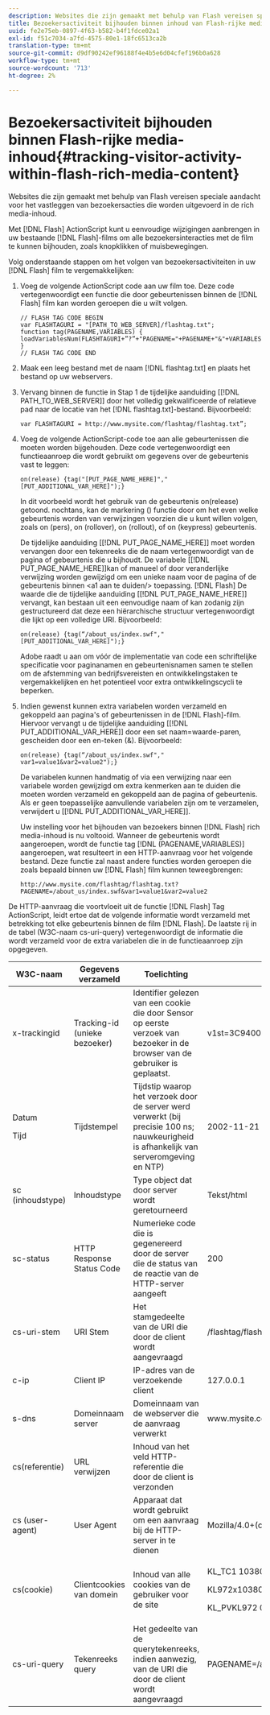 ```yaml
---
description: Websites die zijn gemaakt met behulp van Flash vereisen speciale aandacht voor het vastleggen van bezoekersacties die worden uitgevoerd in de rich media-inhoud.
title: Bezoekersactiviteit bijhouden binnen inhoud van Flash-rijke media
uuid: fe2e75eb-0897-4f63-b582-b4f1fdce02a1
exl-id: f51c7034-a7fd-4575-80e1-18fc6513ca2b
translation-type: tm+mt
source-git-commit: d9df90242ef96188f4e4b5e6d04cfef196b0a628
workflow-type: tm+mt
source-wordcount: '713'
ht-degree: 2%

---
```


# Bezoekersactiviteit bijhouden binnen Flash-rijke media-inhoud{#tracking-visitor-activity-within-flash-rich-media-content}

Websites die zijn gemaakt met behulp van Flash vereisen speciale aandacht voor het vastleggen van bezoekersacties die worden uitgevoerd in de rich media-inhoud.

Met [!DNL Flash] ActionScript kunt u eenvoudige wijzigingen aanbrengen in uw bestaande [!DNL Flash]-films om alle bezoekersinteracties met de film te kunnen bijhouden, zoals knopklikken of muisbewegingen.

Volg onderstaande stappen om het volgen van bezoekersactiviteiten in uw [!DNL Flash] film te vergemakkelijken:

1. Voeg de volgende ActionScript code aan uw film toe. Deze code vertegenwoordigt een functie die door gebeurtenissen binnen de [!DNL Flash] film kan worden geroepen die u wilt volgen.

   ```
   // FLASH TAG CODE BEGIN 
   var FLASHTAGURI = "[PATH_TO_WEB_SERVER]/flashtag.txt"; 
   function tag(PAGENAME,VARIABLES) { 
   loadVariablesNum(FLASHTAGURI+”?”+"PAGENAME="+PAGENAME+"&"+VARIABLES,0); 
   } 
   // FLASH TAG CODE END
   ```

1. Maak een leeg bestand met de naam [!DNL flashtag.txt] en plaats het bestand op uw webservers.
1. Vervang binnen de functie in Stap 1 de tijdelijke aanduiding \[[!DNL PATH_TO_WEB_SERVER]\] door het volledig gekwalificeerde of relatieve pad naar de locatie van het [!DNL flashtag.txt]-bestand. Bijvoorbeeld:

   ```
   var FLASHTAGURI = http://www.mysite.com/flashtag/flashtag.txt”;
   ```

1. Voeg de volgende ActionScript-code toe aan alle gebeurtenissen die moeten worden bijgehouden. Deze code vertegenwoordigt een functieaanroep die wordt gebruikt om gegevens over de gebeurtenis vast te leggen:

   ```
   on(release) {tag("[PUT_PAGE_NAME_HERE]","[PUT_ADDITIONAL_VAR_HERE]");}
   ```

   In dit voorbeeld wordt het gebruik van de gebeurtenis on(release) getoond. nochtans, kan de markering () functie door om het even welke gebeurtenis worden van verwijzingen voorzien die u kunt willen volgen, zoals on (pers), on (rollover), on (rollout), of on (keypress) gebeurtenis.

   De tijdelijke aanduiding \[[!DNL PUT_PAGE_NAME_HERE]\] moet worden vervangen door een tekenreeks die de naam vertegenwoordigt van de pagina of gebeurtenis die u bijhoudt. De variabele \[[!DNL PUT_PAGE_NAME_HERE]\]kan of manueel of door veranderlijke verwijzing worden gewijzigd om een unieke naam voor de pagina of de gebeurtenis binnen &lt;a1 aan te duiden/> toepassing. [!DNL Flash] De waarde die de tijdelijke aanduiding \[[!DNL PUT_PAGE_NAME_HERE]\] vervangt, kan bestaan uit een eenvoudige naam of kan zodanig zijn gestructureerd dat deze een hiërarchische structuur vertegenwoordigt die lijkt op een volledige URI. Bijvoorbeeld:

   ```
   on(release) {tag(“/about_us/index.swf","[PUT_ADDITIONAL_VAR_HERE]");}
   ```

   Adobe raadt u aan om vóór de implementatie van code een schriftelijke specificatie voor paginanamen en gebeurtenisnamen samen te stellen om de afstemming van bedrijfsvereisten en ontwikkelingstaken te vergemakkelijken en het potentieel voor extra ontwikkelingscycli te beperken.

1. Indien gewenst kunnen extra variabelen worden verzameld en gekoppeld aan pagina&#39;s of gebeurtenissen in de [!DNL Flash]-film. Hiervoor vervangt u de tijdelijke aanduiding \[[!DNL PUT_ADDITIONAL_VAR_HERE]\] door een set naam=waarde-paren, gescheiden door een en-teken (&amp;). Bijvoorbeeld:

   ```
   on(release) {tag(“/about_us/index.swf"," var1=value1&var2=value2");}
   ```

   De variabelen kunnen handmatig of via een verwijzing naar een variabele worden gewijzigd om extra kenmerken aan te duiden die moeten worden verzameld en gekoppeld aan de pagina of gebeurtenis. Als er geen toepasselijke aanvullende variabelen zijn om te verzamelen, verwijdert u \[[!DNL PUT_ADDITIONAL_VAR_HERE]\].

   Uw instelling voor het bijhouden van bezoekers binnen [!DNL Flash] rich media-inhoud is nu voltooid. Wanneer de gebeurtenis wordt aangeroepen, wordt de functie tag [!DNL (PAGENAME,VARIABLES)] aangeroepen, wat resulteert in een HTTP-aanvraag voor het volgende bestand. Deze functie zal naast andere functies worden geroepen die zoals bepaald binnen uw [!DNL Flash] film kunnen teweegbrengen:

   ```
   http://www.mysite.com/flashtag/flashtag.txt?PAGENAME=/about_us/index.swf&var1=value1&var2=value2
   ```

De HTTP-aanvraag die voortvloeit uit de functie [!DNL Flash] Tag ActionScript, leidt ertoe dat de volgende informatie wordt verzameld met betrekking tot elke gebeurtenis binnen de film [!DNL Flash]. De laatste rij in de tabel (W3C-naam cs-uri-query) vertegenwoordigt de informatie die wordt verzameld voor de extra variabelen die in de functieaanroep zijn opgegeven.

<table id="table_A7ED9D38F36B4405947B2F48EA94D3C4"> 
 <thead> 
  <tr> 
   <th colname="col1" class="entry"> W3C-naam </th> 
   <th colname="col2" class="entry"> Gegevens verzameld </th> 
   <th colname="col3" class="entry"> Toelichting </th> 
   <th colname="col4" class="entry"> Voorbeeld </th> 
  </tr> 
 </thead>
 <tbody> 
  <tr> 
   <td colname="col1"> x-trackingid </td> 
   <td colname="col2"> Tracking-id (unieke bezoeker) </td> 
   <td colname="col3"> Identifier gelezen van een cookie die door <span class="wintitle"> Sensor </span> op eerste verzoek van bezoeker in de browser van de gebruiker is geplaatst. </td> 
   <td colname="col4"> v1st=3C94007B4E01F9C2 </td> 
  </tr> 
  <tr> 
   <td colname="col1"> <p>Datum </p> <p>Tijd </p> </td> 
   <td colname="col2"> Tijdstempel </td> 
   <td colname="col3"> Tijdstip waarop het verzoek door de server werd verwerkt (bij precisie 100 ns; nauwkeurigheid is afhankelijk van serveromgeving en NTP) </td> 
   <td colname="col4"> 2002-11-21 17:21:45.123 </td> 
  </tr> 
  <tr> 
   <td colname="col1"> sc (inhoudstype) </td> 
   <td colname="col2"> Inhoudstype </td> 
   <td colname="col3"> Type object dat door server wordt geretourneerd </td> 
   <td colname="col4"> Tekst/html </td> 
  </tr> 
  <tr> 
   <td colname="col1"> sc-status </td> 
   <td colname="col2"> HTTP Response Status Code </td> 
   <td colname="col3"> Numerieke code die is gegenereerd door de server die de status van de reactie van de HTTP-server aangeeft </td> 
   <td colname="col4"> 200 </td> 
  </tr> 
  <tr> 
   <td colname="col1"> cs-uri-stem </td> 
   <td colname="col2"> URI Stem </td> 
   <td colname="col3"> Het stamgedeelte van de URI die door de client wordt aangevraagd </td> 
   <td colname="col4"> /flashtag/flashtag.txt </td> 
  </tr> 
  <tr> 
   <td colname="col1"> c-ip </td> 
   <td colname="col2"> Client IP </td> 
   <td colname="col3"> IP-adres van de verzoekende client </td> 
   <td colname="col4"> 127.0.0.1 </td> 
  </tr> 
  <tr> 
   <td colname="col1"> s-dns </td> 
   <td colname="col2"> Domeinnaam server </td> 
   <td colname="col3"> Domeinnaam van de webserver die de aanvraag verwerkt </td> 
   <td colname="col4"> www.mysite.com </td> 
  </tr> 
  <tr> 
   <td colname="col1"> cs(referentie) </td> 
   <td colname="col2"> URL verwijzen </td> 
   <td colname="col3"> Inhoud van het veld HTTP-referentie die door de client is verzonden </td> 
   <td colname="col4"></td> 
  </tr> 
  <tr> 
   <td colname="col1"> cs (user-agent) </td> 
   <td colname="col2"> User Agent </td> 
   <td colname="col3"> Apparaat dat wordt gebruikt om een aanvraag bij de HTTP-server in te dienen </td> 
   <td colname="col4"> Mozilla/4.0+(compatibel;+MSIE+6.0; +Windows+NT+5.1) </td> 
  </tr> 
  <tr> 
   <td colname="col1"> cs(cookie) </td> 
   <td colname="col2"> Clientcookies van domein </td> 
   <td colname="col3"> Inhoud van alle cookies van de gebruiker voor de site </td> 
   <td colname="col4"> <p>KL_TC1 1038058778312 </p> <p>KL972x1038058778312282052 </p> <p>KL_PVKL972 0 </p> </td> 
  </tr> 
  <tr> 
   <td colname="col1"> cs-uri-query </td> 
   <td colname="col2"> Tekenreeks query </td> 
   <td colname="col3"> Het gedeelte van de querytekenreeks, indien aanwezig, van de URI die door de client wordt aangevraagd </td> 
   <td colname="col4"> PAGENAME=/about_us/index.swf&amp;var1=value1&amp;var2=value2 </td> 
  </tr> 
 </tbody> 
</table>
